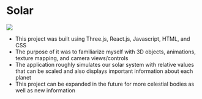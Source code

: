 # Solar

![](https://media.giphy.com/media/n53ayMhbbkn2QHZSfA/giphy.gif)

-   This project was built using Three.js, React.js, Javascript, HTML, and CSS
-   The purpose of it was to familiarize myself with 3D objects, animations, texture mapping, and camera views/controls
-   The application roughly simulates our solar system with relative values that can be scaled and also displays important information about each planet
-   This project can be expanded in the future for more celestial bodies as well as new information
